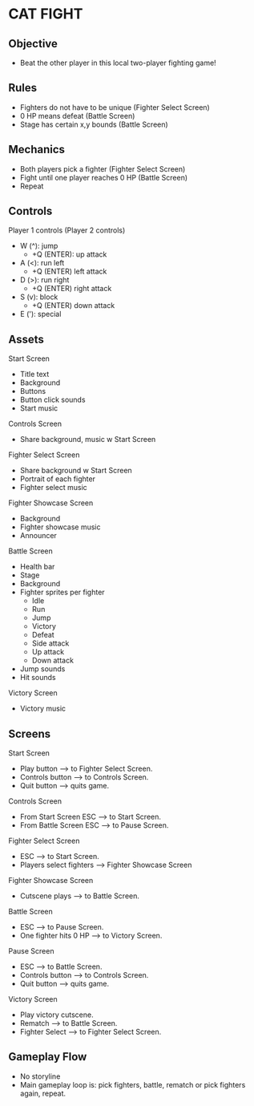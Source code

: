 # CAT FIGHT

## Objective
- Beat the other player in this local two-player fighting game!

## Rules 
- Fighters do not have to be unique (Fighter Select Screen)
- 0 HP means defeat (Battle Screen)
- Stage has certain x,y bounds (Battle Screen)

## Mechanics
- Both players pick a fighter (Fighter Select Screen)
- Fight until one player reaches 0 HP (Battle Screen)
- Repeat

## Controls
Player 1 controls (Player 2 controls)
- W (^): jump
  - +Q (ENTER): up attack
- A (<): run left
  - +Q (ENTER) left attack
- D (>): run right
  - +Q (ENTER) right attack
- S (v): block
  - +Q (ENTER) down attack
- E ('): special

## Assets
Start Screen
- Title text
- Background
- Buttons
- Button click sounds
- Start music

Controls Screen
- Share background, music w Start Screen

Fighter Select Screen
- Share background w Start Screen
- Portrait of each fighter
- Fighter select music

Fighter Showcase Screen
- Background
- Fighter showcase music
- Announcer

Battle Screen
- Health bar
- Stage
- Background
- Fighter sprites per fighter
  - Idle
  - Run
  - Jump
  - Victory
  - Defeat
  - Side attack
  - Up attack
  - Down attack
- Jump sounds
- Hit sounds

Victory Screen
- Victory music

## Screens
Start Screen
- Play button --> to Fighter Select Screen.
- Controls button --> to Controls Screen.
- Quit button --> quits game.

Controls Screen
- From Start Screen ESC --> to Start Screen.
- From Battle Screen ESC --> to Pause Screen.

Fighter Select Screen
- ESC --> to Start Screen.
- Players select fighters --> Fighter Showcase Screen

Fighter Showcase Screen
- Cutscene plays --> to Battle Screen.

Battle Screen
- ESC --> to Pause Screen.
- One fighter hits 0 HP --> to Victory Screen.

Pause Screen
- ESC --> to Battle Screen.
- Controls button --> to Controls Screen.
- Quit button --> quits game.

Victory Screen
- Play victory cutscene.
- Rematch --> to Battle Screen.
- Fighter Select --> to Fighter Select Screen.

## Gameplay Flow
- No storyline
- Main gameplay loop is: pick fighters, battle, rematch or pick fighters again, repeat.